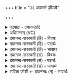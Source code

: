 +++
title = "२६ अपाररुं पृथिव्यै"

+++
<details><summary>पदपाठः - दयानन्दादि</summary>

अप॑। अ॒ररु॑म्। पृ॒थि॒व्यै। दे॒व॒यज॑ना॒दिति॑ देव॒ऽयज॑नात्। व॒ध्या॒स॒म्। व्र॒जम्। ग॒च्छ॒। गो॒ष्ठान॑म्। गो॒स्थान॒मिति गो॒ऽस्थान॑म्। व॑र्षतु। ते॒। द्यौः। ब॒धा॒न। दे॒व॒। स॒वि॒त॒रिति सवितः। प॒र॒म्। अस्या॑म्। पृ॒थि॒व्याम्। श॒तेन॑। पाशैः॑। यः। अ॒स्मान्। द्वेष्टि॑। यम्। च॒। व॒यम्। द्वि॒ष्मः। तम्। अतः॑। मा। मौ॒क्। अर॑रो॒ऽइत्यर॑रो। दिव॑म्। मा। प॒प्तः॒। द्र॒प्सः। ते॒। द्याम्। मा। स्क॒न्। व्र॒जम्। ग॒च्छ॒। गो॒ष्ठान॑म्। गो॒स्थान॒मिति गो॒ऽस्थान॑म्। व॑र्षतु। ते॒। द्यौः। ब॒धा॒न। दे॒व॒। स॒वि॒त॒रिति॑ सवितः। प॒र॒मस्या॑म्। पृ॒थि॒व्याम्। श॒तेन॑। पाशैः॑। यः। अ॒स्मान्। द्वेष्टि॑। यम्। च॒। व॒यम्। द्वि॒ष्मः। तम्। अतः॑। मा। मौ॒क्। २६।
</details>

<details><summary>अधिमन्त्रम् (VC)</summary>

- सविता देवता
- परमेष्ठी प्रजापतिर्ऋषिः
- स्वराड् ब्राह्मी पङ्क्तिः, भुरिग् ब्राह्मी पङ्क्तिः
- पञ्चमः
</details>

<details><summary>दयानन्द-सरस्वती (हि) - विषयः</summary>

फिर इस यज्ञ से क्या क्या कार्य सिद्ध होता है, इस विषय का उपदेश अगले मन्त्र में किया है ॥
</details>

<details><summary>दयानन्द-सरस्वती (हि) - पदार्थः</summary>

पदार्थान्वयभाषाः -  हे (देव) सर्वानन्द के देनेवाले जगदीश्वर ! (सवितः) सब प्राणियों में अन्तर्यामी, सत्य प्रकाश करनेहारे आप की कृपा से हम लोग परस्पर उपदेश करें कि जैसे यह सब का प्रकाश करनेवाला सूर्य्यलोक इस पृथिवी में अनेक बन्धन के हेतु किरणों से खींचकर पृथिवी आदि सब पदार्थों को बाँधता है, वैसे तुम भी दुष्टों को बाँधकर अच्छे-अच्छे गुणों का प्रकाश करो और जैसे मैं (पृथिव्यै) पृथिवी में (देवयजनात्) विद्वान् लोग जिस संग्राम से अच्छे-अच्छे पदार्थ वा उत्तम-उत्तम विद्वानों की सङ्गति को प्राप्त होते हैं, उस से (अररुम्) दुष्ट स्वभाववाले शत्रुजन को (अपवध्यासम्) मारता हूँ, वैसे ही तुम लोग भी उसको मारो तथा जैसे मैं (व्रजम्) उत्तम-उत्तम गुण जतानेवाले सज्जनों के सङ्ग को प्राप्त होता हूँ, वैसे तुम भी उसको (गच्छ) प्राप्त हो। जैसे मैं (गोष्ठानम्) पठन-पाठन व्यवहार को बतानेवाली मेघ की गर्जना के समतुल्य वेदवाणी को अच्छे-अच्छे शब्दरूपी बूँदों से हर्षाता हूँ, वैसे तुम भी (वर्षतु) वर्षाओ। जैसे मेरी विद्या की (द्यौः) शोभा सब को दृष्टिगोचर है, वैसे (ते) तुम्हारी भी विद्या सुशोभित हो। जैसे मैं (यः) जो मूर्ख (अस्मान्) विद्या का प्रचार करनेवाले हम लोगों से (द्वेष्टि) विरोध करता है (च) और (यम्) जिस विद्याविरोधीजन को (वयम्) हम विद्वान् लोग (द्विष्मः) दुष्ट समझते हैं, (तम्) उस (परम्) विद्या के शत्रु को (अस्याम्) इस सब पदार्थों की धारण करने और विविध सुख देनेवाली (पृथिव्याम्) पृथिवी में (शतेन) बहुत से (पाशैः) बन्धनों से नित्य बाँधता हूँ, कभी उससे उसको नहीं त्यागता, वैसे हे वीर लोगो ! तुम भी उसको (बधान) बाँधो, कभी उसको (अतः) उस बन्धन से (मा मौक्) मत छोड़ो और जो दुष्ट जन हम लोगों से विरोध करें तथा जिस दुष्ट से हम लोग विरोध करें, उसको उस बन्धन से कोई मनुष्य न छोड़े। इस प्रकार सब लोग उसको उपदेश करते रहें कि हे (अररो) दुष्टपुरुष ! तू (दिवम्) प्रकाश उन्नति को (मा पप्तः) मत प्राप्त हो तथा (ते) तेरा (द्रप्सः) आनन्द देनेवाला विद्यारूपी रस (द्याम्) आनन्द को (मा स्कन्) मत प्राप्त करे। हे श्रेष्ठों के मार्ग चाहनेवाले मनुष्यो ! जैसे मैं (व्रजम्) विद्वानों के प्राप्त होने योग्य श्रेष्ठ मार्ग को प्राप्त होता हूँ, वैसे तुम भी (गच्छ) उसको प्राप्त हो। जैसे यह (द्यौः) सूर्य का प्रकाश (गोष्ठानम्) पृथिवी का स्थान अन्तरिक्ष को सींचता है, वैसे ही ईश्वर वा विद्वान् पुरुष (ते) तुम्हारी कामनाओं को (वर्षतु) वर्षावें अर्थात् क्रम से पूरी करें। जैसे यह (देव) व्यवहार का हेतु (सवितः) सूर्य्यलोक (अस्याम्) इस बीज बोने योग्य (पृथिव्याम्) बहुत प्रजायुक्त पृथिवी में (शतेन) अनेक (पाशैः) बन्धन के हेतु किरणों से आकर्षण के साथ पृथिवी आदि सब पदार्थों को बाँधता है, वैसे तुम भी दुष्टों को बाँधो और (यः) जो न्यायविरोधी (अस्मान्) न्यायाधीश हम लोगों से (द्वेष्टि) कोप करता है (च) और (यम्) अन्यायकारी जन पर (वयम्) सम्पूर्ण हितसम्पादन करनेवाले हम लोग (द्विष्मः) कोप करते हैं, (तम्) उस (परम्) शत्रु को (अस्याम्) इस (पृथिव्याम्) उक्त गुणवाली पृथिवी में (शतेन) अनेक (पाशैः) साम, दाम, दण्ड और भेद आदि उद्योगों से बाँधता हूँ और जैसे मैं उसको उस दण्ड से बाँधकर कभी नहीं छोड़ता, वैसे ही तुम भी (बधान) बाँधो अर्थात् बन्धनरूप दण्ड सदा दो। (अतः) उसको कभी (मा मौक्) मत छोड़ो ॥२६॥
</details>

<details><summary>दयानन्द-सरस्वती (हि) - भावार्थः</summary>

भावार्थभाषाः -  इस मन्त्र में लुप्तोपमालङ्कार है। ईश्वर आज्ञा देता है कि हे मनुष्यो ! तुम लोगों को विद्या के सिद्ध करनेवाले कार्य्यों के नियमों में विघ्नकारी दुष्ट जीवों को सदा मारना चाहिये और सज्जनों के समागम से विद्या की वृद्धि नित्य करनी चाहिये। जिस प्रकार अनेक उद्योगों से श्रेष्ठों की हानि दुष्टों की वृद्धि न हो सो नियम करना चाहिये और सदा श्रेष्ठ सज्जनों का सत्कार तथा दुष्टों को दण्ड देने के लिये उनका बन्धन करना चाहिये। परस्पर प्रीति के साथ विद्या और शरीर का बल सम्पादन करके क्रिया तथा कलायन्त्रों से अनेक यान बनाकर सब को सुख देना ईश्वर की आज्ञा का पालन तथा ईश्वर की उपासना करनी चाहिये ॥२६॥
</details>

<details><summary>दयानन्द-सरस्वती (सं) - विषयः</summary>

पुनरेतेन यज्ञेन किं किं सिध्यतीत्युपदिश्यते ॥
</details>

<details><summary>दयानन्द-सरस्वती (सं) - पदार्थः</summary>

पदार्थान्वयभाषाः -  हे देव सवितर्भवत्कृपया वयं परस्परं विद्यामेवेपदिशाम। यथायं सविता देवः सूर्य्यलोकोऽस्यां पृथिव्यां शतेन पाशैर्बन्धनहेतुभिः किरणैराकर्षणेन पृथिव्यादीन् सर्वान् पदार्थान् बध्नाति। तथैव त्वमपि दुष्टान् बद्ध्वा शुभगुणान् प्रकाशय। हे विद्वांसो यथाहं [पृथिव्यै] पृथिव्यां देवयजनादररुमपवध्यासं तथैव तं यूयमप्यपाघ्नत। यथाऽहं व्रजं गच्छामि तथैव त्वमप्येतं गच्छ। यथाहं गोष्ठानं वर्षामि तथैव भवानपि वर्षतु। यथा मम द्यौर्विद्याप्रकाशः सर्वान् प्राप्नोति तथैव ते तवापि प्राप्नोतु। यथाऽहं योऽस्मान् द्वेष्टि यं च वयं द्विष्मस्तं परमस्यां पृथिव्यां शतेन पाशैर्नित्यं बध्नामि कदाचित्तं न त्यजामि तथैव हे वीर ! तं त्वमिमं बधान तं चातः कदाचिन्मा मौक्। योऽस्मान् द्वेष्टि यं च वयं द्विष्मस्तमतो बन्धनात् कोऽपि मा मुञ्चतु ॥ एवं च तं प्रति सर्व उपदिशन्तु। हे अररो ! त्वं दिवं मा पप्तस्तथा ते तव द्रप्सो द्यां माऽस्कन्। हे सन्मार्गजिज्ञासो ! यथाऽहं व्रजं सन्मार्गं गच्छामि तथैव त्वमप्येतं गच्छ। यथेयं द्यौर्गोष्ठानं वर्षति तथैवेश्वरो विद्वान् वा ते तव कामान् वर्षतु। यथायं सविता देवः सूर्य्यलोकोऽस्यां पृथिव्यां शतेन पाशैर्बन्धनहेतुभिः किरणैराकर्षणेन पृथिव्यादीन् सर्वान् पदार्थान् बध्नाति तथैव त्वमपि च पुनर्योऽस्मान् द्वेष्टि यं च वयं द्विष्मस्तं परं शत्रुमस्यां पृथिव्यां शतेन पाशैर्बधान। यथाऽहं तं द्वेष्टारं शत्रुं शतेन पाशैर्बद्ध्वा न कदाचिन्मुञ्चामि तथैव त्वमप्येनं सदा बधान कदाचिन्मा मौक् ॥२६॥
</details>

<details><summary>दयानन्द-सरस्वती (सं) - भावार्थः</summary>

भावार्थभाषाः -  अत्र लुप्तोपमालङ्कारः। ईश्वर आज्ञापयति हे मनुष्या ! युष्माभिर्विद्वत्कार्य्यानुष्ठाने विघ्नकारिणो दुष्टाः प्राणिनः सदाऽपहन्तव्याः। सत्समागमेन विद्यावृद्धिर्नित्यं कार्य्या। यथाऽनेकोपायैः श्रेष्ठानां हानिर्दुष्टानां च वृद्धिर्न स्यात् तथैवानुष्ठेयम्। सदा श्रेष्ठाः सत्कार्य्या दुष्टास्ताडनीया बन्धनीयाश्च। परस्परं प्रीत्या विद्याशरीरबलं संपाद्य क्रियया कलायन्त्रैरनेकानि यानानि रचयित्वा सर्वेभ्यः सुखं देयं निरन्तरमीश्वरस्याज्ञापालनं (कर्तव्यम्) स एवोपासनीयश्चेति ॥२६॥
</details>

<details><summary>सविता जोशी ← दयानन्दः (म) - भावार्थः</summary>

भावार्थभाषाः -  या मंत्रात लुप्तोपमालंकार आहे. ईश्वर अशी आज्ञा करतो की, हे माणसांनो, विद्येचा प्रसार करताना अडथळा आणणाऱ्या दुष्ट जीवांचा नाश केला पाहिजे आणि सज्जनांच्या संगतीत राहून सदैव विद्येची वृद्धी केली पाहिजे. श्रेष्ठांचे नुकसान व दुष्टांची वृद्धी होऊ नये यासाठी निरनिराळ्या प्रकारचे नियम बनविले पाहिजेत. नेहमी श्रेष्ठ सज्जनाचा सन्मान केला पाहिजे व दुष्टांना दंड देण्यासाठी त्यांना बंधनात ठेवले पाहिजे. परस्पर प्रेमाने विद्या व शरीरबल यांची वृद्धी करून अनेक कार्ये केली पाहिजेत. निरनिराळ्या यंत्रांनी युक्त याने तयार केली पाहिजेत आणि सर्वांना सुखी केले पाहिजे. याप्रमाणे ईश्वराच्या आज्ञेचे पालन करून त्याची उपासना केली पाहिजे.
</details>